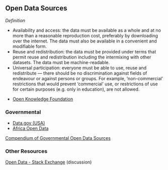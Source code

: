 ## Open Data Sources

_Definition_

* Availability and access: the data must be available as a whole and at no more than a reasonable reproduction cost, preferably by downloading over the internet. The data must also be available in a convenient and modifiable form.
* Reuse and redistribution: the data must be provided under terms that permit reuse and redistribution including the intermixing with other datasets. The data must be machine-readable.
* Universal participation: everyone must be able to use, reuse and redistribute — there should be no discrimination against fields of endeavour or against persons or groups. For example, ‘non-commercial’ restrictions that would prevent ‘commercial’ use, or restrictions of use for certain purposes (e.g. only in education), are not allowed.

- [Open Knowledge Foundation](https://okfn.org/opendata/)

### Governmental

* [Data.gov (USA)](http://www.data.gov/)
* [Africa Open Data](http://africaopendata.org/dataset)

[Compendium of Governmental Open Data Sources](http://datacatalogs.org/)

### Other Resources

[Open Data - Stack Exchange](http://opendata.stackexchange.com/) (discussion)
